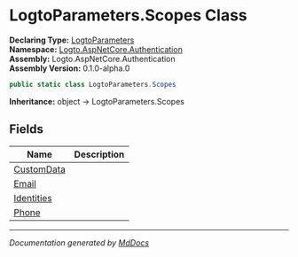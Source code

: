 ﻿<!--  
  <auto-generated>   
    The contents of this file were generated by a tool.  
    Changes to this file may be list if the file is regenerated  
  </auto-generated>   
-->

# LogtoParameters.Scopes Class

**Declaring Type:** [LogtoParameters](../index.md)  
**Namespace:** [Logto.AspNetCore.Authentication](../../index.md)  
**Assembly:** Logto.AspNetCore.Authentication  
**Assembly Version:** 0.1.0\-alpha.0

```csharp
public static class LogtoParameters.Scopes
```

**Inheritance:** object → LogtoParameters.Scopes

## Fields

| Name                               | Description |
| ---------------------------------- | ----------- |
| [CustomData](fields/CustomData.md) |             |
| [Email](fields/Email.md)           |             |
| [Identities](fields/Identities.md) |             |
| [Phone](fields/Phone.md)           |             |

___

*Documentation generated by [MdDocs](https://github.com/ap0llo/mddocs)*
